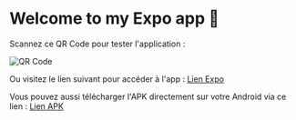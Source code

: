 # Welcome to my Expo app 👋

Scannez ce QR Code pour tester l'application :

![QR Code](./assets/qr-code.png)

Ou visitez le lien suivant pour accéder à l'app : [Lien Expo](https://expo.dev/preview/update?message=Initial%20commit%0A%0AGenerated%20by%20create-expo-app%203.0.0.&updateRuntimeVersion=1.0.0&createdAt=2024-09-18T06%3A17%3A10.234Z&slug=exp&projectId=e69e1f86-3e56-4e2c-bbc8-df47817c3338&group=3ba6706f-8541-4620-b58f-6a83bbd5b29c)

Vous pouvez aussi télécharger l'APK directement sur votre Android via ce lien : [Lien APK](https://expo.dev/accounts/gilodev/projects/aspen-travel-app/builds/45b146da-e5ec-43d3-85f8-0ecf0e1641f2)

